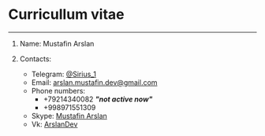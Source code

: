 # Curricullum vitae

***

1. Name: Mustafin Arslan

2. Contacts:
    - Telegram: [@Sirius_1](https://t.me/Sirius_1)
    - Email: [arslan.mustafin.dev@gmail.com](mailto:arslan.mustafin.dev@gmail.com "Send message")
    - Phone numbers:
      - +79214340082  ***"not active now"***
      - +998971551309
    - Skype: [Mustafin Arslan](https://join.skype.com/invite/lQHi6GHoLdHv)
    - Vk: [ArslanDev](https://vk.com/arslandev)
